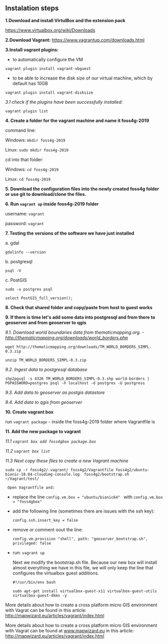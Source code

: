 ## Instalation steps

**1.Download and install VirtulBox and the extension pack**

https://www.virtualbox.org/wiki/Downloads

**2.Download Vagrant:**
https://www.vagrantup.com/downloads.html

**3.Install vagrant plugins:**
- to automatically configure the VM

`vagrant plugin install vagrant-vbguest`


- to be able to increase the disk size of our virtual machine, which by default has 10GB

`vagrant plugin install vagrant-disksize`


*3.1 check if the plugins have been successfully installed:*

`vagrant plugin list`

**4. Create a folder for the vagrant machine and name it foss4g-2019**

command line:

Windows: `mkdir foss4g-2019`

Linux: `sudo mkdir foss4g-2019`

cd into that folder:

Windows: `cd foss4g-2019`

Linux: `cd foss4g-2019`

**5. Download the configuration files into the newly created foss4g folder or use git to download/clone the files.**

**6. Run `vagrant up` inside foss4g-2019 folder**
  
username: `vagrant`

password: `vagrant`

**7. Testing the versions of the software we have just installed**

a. gdal

`gdalinfo --version`

b. postgresql

`psql -V`

c. PostGIS


`sudo -u postgres psql`

`select PostGIS_full_version();`

**8. Check that shared folder and copy/paste from host to guest works**

**9. If there is time let's add some data into postgresql and from there to geoserver and from geoserver to qgis**

*9.1. Download world boundaries data from thematicmapping.org. - http://thematicmapping.org/downloads/world_borders.php*

`wget http://thematicmapping.org/downloads/TM_WORLD_BORDERS_SIMPL-0.3.zip`

`unzip TM_WORLD_BORDERS_SIMPL-0.3.zip`

*9.2. Ingest data to postgresql database*

`shp2pgsql -s 4326 TM_WORLD_BORDERS_SIMPL-0.3.shp world-borders | PGPASSWORD=postgres psql -h localhost -d postgres -U postgress`

*9.3. Add data to geoserver as postgis datastore*

*9.4. Add data to qgis from geoserver*

**10. Create vagrant box**

run `vagrant package` - inside the foss4g-2019 folder where Vagrantfile is

**11. Add the new package to vagrant**

*11.1 `vagrant box add foss4gbox package.box`*

*11.2 `vagrant box list`*

*11.3 Next copy these files to create a new Vagrant machine*

`sudo cp -r foss4g2/.vagrant/ foss4g2/Vagrantfile foss4g2/ubuntu-bionic-18.04-cloudimg-console.log  foss4g2/bootstrap.sh   ~/Vagrant/test/`

     Open Vagrantfile and:
     
- replace the line `config.vm.box = "ubuntu/bionic64" ` with `config.vm.box = "foss4gbox" `

- add the following line (sometimes there are issues with the ssh key):
 
     `config.ssh.insert_key = false`
    
- remove or comment oout the line:
     
     `config.vm.provision "shell", path: "geoserver_bootstrap.sh", privileged: false`
     
- run: `vagrant up`

     Next we modify the bootstrap.sh file. Because our new box will install almost everything we have in this file, we will only keep the line that configures the virtualbox guest additions.

     `#!/usr/bin/env bash`

     `sudo apt-get install virtualbox-guest-x11 virtualbox-guest-utils virtualbox-guest-dkms -y`


More details about how to create a cross platform micro GIS environment with Vagrat can be found in this article:
     http://mapwizard.eu/articles/vagrant/index.html

More details about how to create a cross platform micro GIS environment with Vagrat can be found at www.mapwizard.eu in this article: http://mapwizard.eu/articles/vagrant/index.html
